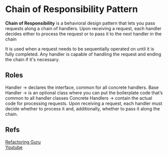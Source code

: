 # **Chain of Responsibility Pattern**

**Chain of Responsibility** is a behavioral design pattern that lets you pass requests along a chain of handlers. Upon receiving a request, each handler decides either to process the request or to pass it to the next handler in the chain

It is used when a request needs to be sequentially operated on until it is fully completed. Any handler is capable of handling the request and ending the chain if it's necessary.

## Roles
Handler -> declares the interface, common for all concrete handlers.
Base Handler -> is an optional class where you can put the boilerplate code that’s common to all handler classes
Concrete Handlers -> contain the actual code for processing requests. Upon receiving a request, each handler must decide whether to process it and, additionally, whether to pass it along the chain.

## Refs
[Refactoring Guru](https://refactoring.guru/design-patterns/chain-of-responsibility) <br/>
[Youtube](https://www.youtube.com/watch?v=AdzLq9FVTXs) <br/>

